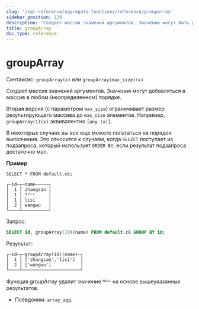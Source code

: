 ```yaml
---
slug: '/sql-reference/aggregate-functions/reference/grouparray'
sidebar_position: 139
description: 'Создает массив значений аргументов. Значения могут быть добавлены'
title: groupArray
doc_type: reference
---
```

# groupArray

Синтаксис: `groupArray(x)` или `groupArray(max_size)(x)`

Создает массив значений аргументов. 
Значения могут добавляться в массив в любом (неопределенном) порядке.

Вторая версия (с параметром `max_size`) ограничивает размер результирующего массива до `max_size` элементов. Например, `groupArray(1)(x)` эквивалентно `[any (x)]`.

В некоторых случаях вы все еще можете полагаться на порядок выполнения. Это относится к случаям, когда `SELECT` поступает из подзапроса, который использует `ORDER BY`, если результат подзапроса достаточно мал.

**Пример**

```text
SELECT * FROM default.ck;

┌─id─┬─name─────┐
│  1 │ zhangsan │
│  1 │ ᴺᵁᴸᴸ     │
│  1 │ lisi     │
│  2 │ wangwu   │
└────┴──────────┘

```

Запрос:

```sql
SELECT id, groupArray(10)(name) FROM default.ck GROUP BY id;
```

Результат:

```text
┌─id─┬─groupArray(10)(name)─┐
│  1 │ ['zhangsan','lisi']  │
│  2 │ ['wangwu']           │
└────┴──────────────────────┘
```

Функция groupArray удалит значение ᴺᵁᴸᴸ на основе вышеуказанных результатов.

- Псевдоним: `array_agg`.